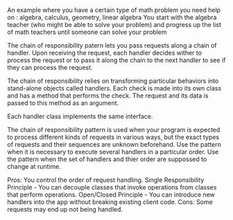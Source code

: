 An example where you have a certain type of math problem you need help on : algebra, calculus, geometry, linear algebra
You start with the algebra teacher (who might be able to solve your problem) and progress up the list of math teachers until someone can solve your problem

The chain of responsibility patern lets you pass requests along a chain of handler. Upon receiving the request, each handler decides wither to process the request or to pass it along the chain to the next handler to see if they can process the request. 

The chain of responsibility relies on transforming particular behaviors into stand-alone objects called handlers. Each check is made into its own class and has a method that performs the check. The request and its data is passed to this method as an argument. 

Each handler class implements the same interface.

The chain of responsibility pattern is used when your program is expected to process different kinds of requests in various ways, but the exact types of requests and their sequences are unknown beforehand.
Use the pattern when it is necessary to execute several handlers in a particular order.
Use the pattern when the set of handlers and thier order are suppossed to change at runtime.

Pros:
You control the order of request handling.
Single Responsibility Principle - You can decouple classes that invoke operations from classes that perform operations.
Open/Closed Principle - You can introduce new handlers into the app without breaking existing client code.
Cons:
Some requests may end up not being handled. 